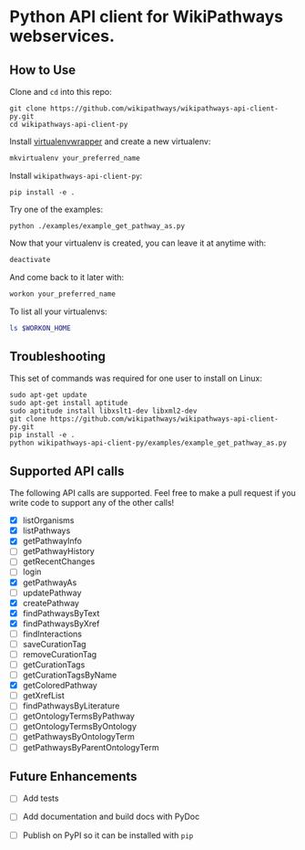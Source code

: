 # Python API client for WikiPathways webservices.

## How to Use

Clone and `cd` into this repo:

```
git clone https://github.com/wikipathways/wikipathways-api-client-py.git
cd wikipathways-api-client-py
```

Install [virtualenvwrapper](https://virtualenvwrapper.readthedocs.org/en/latest/install.html) and create a new virtualenv:

```bash
mkvirtualenv your_preferred_name
```

Install `wikipathways-api-client-py`:

```
pip install -e .
```

Try one of the examples:

```
python ./examples/example_get_pathway_as.py
```

Now that your virtualenv is created, you can leave it at anytime with:

```bash
deactivate
```

And come back to it later with:

```bash
workon your_preferred_name
```

To list all your virtualenvs:

```bash
ls $WORKON_HOME
```

## Troubleshooting

This set of commands was required for one user to install on Linux:

```
sudo apt-get update
sudo apt-get install aptitude
sudo aptitude install libxslt1-dev libxml2-dev
git clone https://github.com/wikipathways/wikipathways-api-client-py.git
pip install -e .
python wikipathways-api-client-py/examples/example_get_pathway_as.py
```

## Supported API calls

The following API calls are supported. Feel free to make a pull request if
you write code to support any of the other calls!

- [x] listOrganisms
- [x] listPathways
- [x] getPathwayInfo
- [ ] getPathwayHistory
- [ ] getRecentChanges
- [ ] login
- [x] getPathwayAs
- [ ] updatePathway
- [x] createPathway
- [x] findPathwaysByText
- [x] findPathwaysByXref
- [ ] findInteractions
- [ ] saveCurationTag
- [ ] removeCurationTag
- [ ] getCurationTags
- [ ] getCurationTagsByName
- [x] getColoredPathway
- [ ] getXrefList
- [ ] findPathwaysByLiterature
- [ ] getOntologyTermsByPathway
- [ ] getOntologyTermsByOntology
- [ ] getPathwaysByOntologyTerm
- [ ] getPathwaysByParentOntologyTerm

## Future Enhancements
- [ ] Add tests
- [ ] Add documentation and build docs with PyDoc
- [ ] Publish on PyPI so it can be installed with ```pip```

